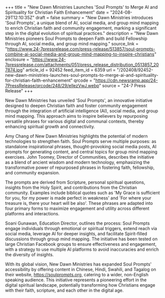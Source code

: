 +++
title = "New Dawn Ministries Launches 'Soul Prompts' to Merge AI and Spirituality for Christian Faith Enhancement"
date = "2024-08-29T12:10:35Z"
draft = false
summary = "New Dawn Ministries introduces 'Soul Prompts', a unique blend of AI, social media, and group mind mapping to enrich Christian faith and community engagement, marking a significant step in the digital evolution of spiritual practices."
description = "New Dawn Ministries pioneers Soul Prompts to deepen Faith and build Fellowship through AI, social media, and group mind mapping."
source_link = "https://www.24-7pressrelease.com/press-release/513857/soul-prompts-combine-ai-social-media-and-group-mind-mapping-to-inspire-christians"
enclosure = "https://www.24-7pressrelease.com/attachments/051/press_release_distribution_0513857_207874.jpg"
article_id = 92452
feed_item_id = 6359
url = "/202408/92452-new-dawn-ministries-launches-soul-prompts-to-merge-ai-and-spirituality-for-christian-faith-enhancement"
qrcode = "https://cdn.newsramp.app/24-7PressRelease/qrcode/248/29/ellezVwJ.webp"
source = "24-7 Press Release"
+++

<p>New Dawn Ministries has unveiled 'Soul Prompts', an innovative initiative designed to deepen Christian faith and foster community engagement through the integration of artificial intelligence (AI), social media, and group mind mapping. This approach aims to inspire believers by repurposing versatile phrases for various digital and communal contexts, thereby enhancing spiritual growth and connectivity.</p><p>Amy Chang of New Dawn Ministries highlights the potential of modern technologies to strengthen faith. Soul Prompts serve multiple purposes: as standalone inspirational phrases, thought-provoking social media posts, AI prompts for generating content, and central topics for group mind mapping exercises. John Toomey, Director of Communities, describes the initiative as a blend of ancient wisdom and modern technology, emphasizing the transformative power of repurposed phrases in fostering faith, fellowship, and community expansion.</p><p>The prompts are derived from Scripture, personal spiritual questions, insights from the Holy Spirit, and contributions from the Christian community. Examples include biblical quotes such as 'My Grace is sufficient for you, for my power is made perfect in weakness' and 'For where your treasure is, there your heart will be also'. These phrases are adapted into four primary forms to maximize engagement and utility across different platforms and interactions.</p><p>Soani Gunawan, Education Director, outlines the process: Soul Prompts engage individuals through emotional or spiritual triggers, extend reach via social media, leverage AI for deeper insights, and facilitate Spirit-filled discussions through group mind mapping. The initiative has been tested on large Christian Facebook groups to ensure effectiveness and engagement, with a strategy to use multiple AI platforms to avoid inaccuracies and enrich the diversity of insights.</p><p>With its global vision, New Dawn Ministries has expanded Soul Prompts' accessibility by offering content in Chinese, Hindi, Swahili, and Tagalog on their website, <a href='https://soulprompts.org' rel='nofollow' target='_blank'>https://soulprompts.org</a>, catering to a wider, non-English speaking audience. This initiative represents a pioneering effort in the digital spiritual landscape, potentially transforming how Christians engage with their faith, scripture, and each other in the digital age.</p>